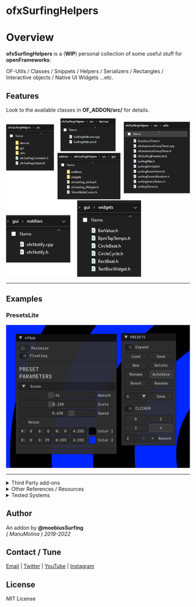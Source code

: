 ofxSurfingHelpers
=============================

# Overview

**ofxSurfingHelpers** is a (**WIP**) personal collection of some useful stuff for **openFrameworks**:  

OF-Utils / Classes / Snippets / Helpers / Serializers / Rectangles / Interactive objects / Native UI Widgets ...etc.

## Features

Look to the available classes in **OF_ADDON/src/** for details.

![](/Capture1.PNG)  
![](/Capture2.PNG)  

--------------------------

## Examples

### PresetsLite
![](Examples/PresetsLite/Capture.PNG)  

--------------------------

<details>
  <summary>Third Party add-ons</summary>
  <p>

## Bundled into **OF_ADDON/libs/**
Already added to `OFX_ADDON/libs/`.  
No need to clone nor add into **PROJECT GENERATOR**.  
* [ofxScaleDragRect](https://github.com/moebiussurfing/ofxScaleDragRect) / _Fork_ from [roymacdonald](https://github.com/roymacdonald/ofxScaleDragRect)  
* [ofxMSAInteractiveObject](https://github.com/moebiussurfing/ofxMSAInteractiveObject) / _Fork_ from [memo](https://github.com/memo/ofxMSAInteractiveObject)  
* [ofxSerializer](https://github.com/bakercp/ofxSerializer)
  </p>
</details>

<details>
  <summary>Other References / Resources</summary>
  <p>

https://github.com/FilikaDesign/ofxFilika   
https://github.com/alptugan/ofxFilikaUtils  
https://github.com/companje/ofxExtras/blob/master/src/ofxExtras.cpp  
https://github.com/chimanaco/ofxUtils/tree/master/src  
https://github.com/nightshining/ofxControlUtils  
https://github.com/bernardgeyer/ofxhUtils  
https://github.com/NickHardeman/Tools  
https://github.com/bakercp/ofxUtils  
https://github.com/Iwanaka/ofxMyUtil  
https://github.com/perevalovds/ofxKu/tree/master/src  
https://github.com/ofTheo/ofxFileHelper  

_Some of the bundled classes here may have been "stolen" from the above repositories!_
  </p>
</details>

<details>
  <summary>Tested Systems</summary>
  <p>

  - **Windows 10** / **VS 2017** / **OF ~0.11**
  </p>
</details>

## Author
An addon by **@moebiusSurfing**  
*( ManuMolina ) 2019-2022*  

## Contact / Tune
<p>
<a href="mailto:moebiussurfing@gmail.com" target="_blank">Email</a> |
<a href="https://twitter.com/moebiusSurfing/" rel="nofollow">Twitter</a> | 
<a href="https://www.youtube.com/moebiusSurfing" rel="nofollow">YouTube</a> | 
<a href="https://www.instagram.com/moebiusSurfing/" rel="nofollow">Instagram</a> 
</p>

## License
MIT License
